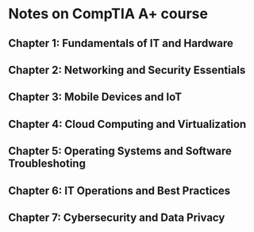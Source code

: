 # Notes on CompTIA A+ course

## Chapter 1: Fundamentals of IT and Hardware
## Chapter 2: Networking and Security Essentials
## Chapter 3: Mobile Devices and IoT
## Chapter 4: Cloud Computing and Virtualization
## Chapter 5: Operating Systems and Software Troubleshoting
## Chapter 6: IT Operations and Best Practices
## Chapter 7: Cybersecurity and Data Privacy
